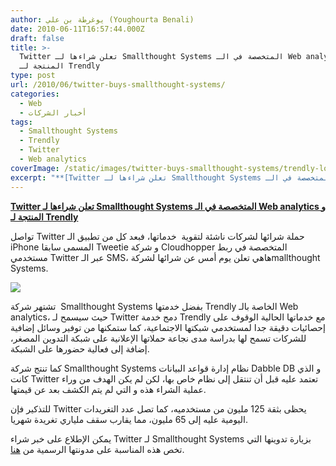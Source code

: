 ```yaml
---
author: يوغرطة بن علي (Youghourta Benali)
date: 2010-06-11T16:57:44.000Z
draft: false
title: >-
  Twitter تعلن شراءها لـ Smallthought Systems المتخصصة في الـ Web analytics و
  المنتجة لـ Trendly  
type: post
url: /2010/06/twitter-buys-smallthought-systems/
categories:
  - Web
  - أخبار الشركات
tags:
  - Smallthought Systems
  - Trendly
  - Twitter
  - Web analytics
coverImage: /static/images/twitter-buys-smallthought-systems/trendly-logo.png
excerpt: "**[Twitter تعلن شراءها لـ Smallthought Systems المتخصصة في الـ Web analytics و المنتجة لـ Trendly](https://www.it-scoop.com/2010/06/twitter-buys-Smallthought-Systems)**\n\nتواصل Twitter حملة شرائها لشركات ناشئة لتقوية \_خدماتها، فبعد كل من تطبيق الـ iPhone المسمى سابقا Tweetie و شركة Cloudhopper المتخصصة في ربط مستخدمي Twitter عبر"
---
```

**[Twitter تعلن شراءها لـ Smallthought Systems المتخصصة في الـ Web analytics و المنتجة لـ Trendly](https://www.it-scoop.com/2010/06/twitter-buys-Smallthought-Systems)**

تواصل Twitter حملة شرائها لشركات ناشئة لتقوية  خدماتها، فبعد كل من تطبيق الـ iPhone المسمى سابقا Tweetie و شركة Cloudhopper المتخصصة في ربط مستخدمي Twitter عبر الـ SMS، هاهي تعلن يوم أمس عن شرائها لشركةmallthought Systems.

![](/static/images/twitter-buys-smallthought-systems/trendly-logo.png)

تشتهر شركة  Smallthought Systems بفضل خدمتها Trendly الخاصة بالـ Web analytics، حيث سيسمح لـ Twitter دمج خدمة Trendly مع خدماتها الحالية الوقوف على إحصائيات دقيقة جدا لمستخدمي شبكتها الاجتماعية، كما ستمكنها من توفير وسائل إضافية للشركات تسمح لها بدراسة مدى نجاعة حملاتها الإعلانية على شبكة التدوين المصغر، إضافة إلى فعالية حضورها على الشبكة.

كما تنتج شركة Smallthought Systems نظام إدارة قواعد البيانات Dabble DB و الذي كانت Twitter تعتمد عليه قبل أن تنتقل إلى نظام خاص بها، لكن لم يكن الهدف من وراء عملية الشراء هذه و التي لم يتم الكشف بعد عن قيمتها.

للتذكير فإن Twitter يحظى بثقة 125 مليون من مستخدميه، كما تصل عدد التغريدات اليومية عليه إلى 65 مليون، مما يقارب سقف ملياري تغريدة شهريا.

يمكن الإطلاع على خبر شراء Twitter لـ Smallthought Systems بزيارة تدوينها التي تخص هذه المناسبة على مدونتها الرسمية من [هنا](file:///D:/djug/it-scoop/Smallthought%20Systems).

